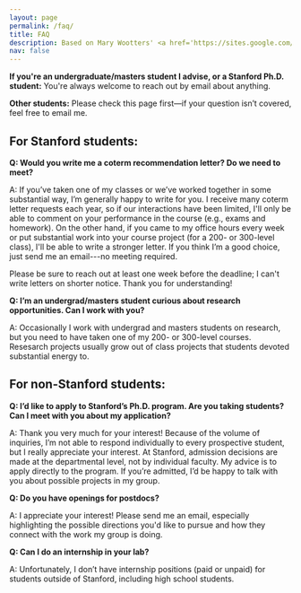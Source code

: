 ```yaml
---
layout: page
permalink: /faq/
title: FAQ
description: Based on Mary Wootters' <a href='https://sites.google.com/site/marywootters/faq?authuser=0'>FAQ</a>.
nav: false
---
```


**If you're an undergraduate/masters student I advise, or a Stanford Ph.D. student:**
You're always welcome to reach out by email about anything.

**Other students:** Please check this page first—if your question isn’t covered, feel free to email me.

## For Stanford students:

**Q: Would you write me a coterm recommendation letter? Do we need to meet?**

A: If you’ve taken one of my classes or we’ve worked together in some substantial way, I’m generally happy to write for you. I receive many coterm letter requests each year, so if our interactions have been limited, I'll only be able to comment on your performance in the course (e.g., exams and homework). On the other hand, if you came to my office hours every week or put substantial work into your course project (for a 200- or 300-level class), I'll be able to write a stronger letter. If you think I’m a good choice, just send me an email---no meeting required.

Please be sure to reach out at least one week before the deadline; I can't write letters on shorter notice. Thank you for understanding!


**Q: I’m an undergrad/masters student curious about research opportunities. Can I work with you?**

A: Occasionally I work with undergrad and masters students on research, but you need to have taken one of my 200- or 300-level courses. Resesarch projects usually grow out of class projects that students devoted substantial energy to.

## For non-Stanford students:
**Q: I’d like to apply to Stanford’s Ph.D. program. Are you taking students? Can I meet with you about my application?**

A: Thank you very much for your interest! Because of the volume of inquiries, I’m not able to respond individually to every prospective student, but I really appreciate your interest. At Stanford, admission decisions are made at the departmental level, not by individual faculty. My advice is to apply directly to the program. If you’re admitted, I’d be happy to talk with you about possible projects in my group.

**Q: Do you have openings for postdocs?**

A: I appreciate your interest! Please send me an email, especially highlighting the possible directions you'd like to pursue and how they connect with the work my group is doing.


**Q: Can I do an internship in your lab?**

A: Unfortunately, I don’t have internship positions (paid or unpaid) for students outside of Stanford, including high school students.